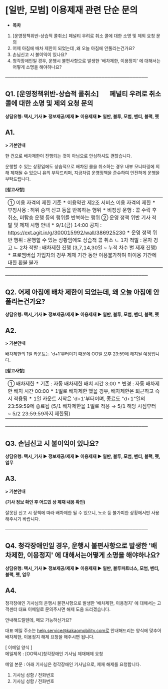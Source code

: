 # [일반, 모범] 이용제재 관련 단순 문의

* **목차**

1. [운영정책위반-상습적 콜취소] 페널티 우려로 취소 콜에 대한 소명 및 제외 요청 문의
2. 어제 아침에 배차 제한이 되었는데 ,왜 오늘 아침에 안풀리는건가요?
3. 손님신고 시 불이익이 있나요?
4. 청각장애인일 경우, 운행시 불편사항으로 발생한 '배차제한, 이용정지' 에 대해서는어떻게 소명을 해야하나요?

──────────────────────────────────────────────

**Q1. [운영정책위반-상습적 콜취소]        페널티 우려로 취소 콜에 대한 소명 및 제외 요청 문의**
--------------------------------------------------------------

**상담유형: **택시\_기사 ▶ 정보제공/제재 ▶ 이용제재 ▶ **일반, 블루, 모범, 벤티, 블랙, 펫******

**A1.**
-------

**> 기본안내**

한 건으로 배차제한이 진행되는 것이 아님으로 안심하셔도 괜찮습니다.

운행할 수 있는 상황임에도 상습적으로 배차된 콜을 취소하는 경우 내부 모니터링에 의해 제재될 수 있으니 유의 부탁드리며, 지금처럼 운영정책을 준수하여 안전하게 운행을 부탁드립니다.

**[참고사항]**

|  |
| --- |
| ① 이용 자격의 제한 기준   * 이용약관 제2조 서비스 이용 자격의 제한 * 부정사용 : 허위 승객 신고 등을 반복하는 행위 * 비정상 운행 : 콜 수락 후 취소, 미탑승 운행 등의 행위를 반복하는 행위   ② 운영 정책 위반 기사 적발 및 제재 시행 안내   * 9/1(금) 14:00 공지 : https://ext.agit.in/g/300015992/wall/386925230 * 운영 정책 위반 행위 : 운행할 수 있는 상황임에도 상습적 콜 취소 ㄴ 1차 적발 : 문자 경고  ㄴ 2차 적발 : 배차제한 진행 (3,7,14,30일 ~ 누적 차수 별 제재 진행) \* 프로멤버십 가입자의 경우 제재 기간 동안 이용불가하며 미이용 기간에 대한 환불 불가 |

──────────────────────────────────────────────

**Q2. 어제 아침에 배차 제한이 되었는데, 왜 오늘 아침에 안풀리는건가요?**
---------------------------------------------

**상담유형: **택시\_기사 ▶ 정보제공/제재 ▶ 이용제재 ▶ **일반, 블루, 모범, 벤티, 블랙, 펫******

**A2.**
-------

**> 기본안내**

배차제한의 1일 카운트는 'd+1'부터이기 때문에 OO일 오후 23:59에 해지될 예정입니다.

**[참고사항]**

|  |
| --- |
| ① 배차제한   * 기존 : 자동 배차제한 배치 시간 3:00 * 변경 : 자동 배차제한 배치 시간 00:00 * 1일로 배차제한 했을 경우, 배차제한은 퇴근하고 즉시 적용됨 * 1일 카운트 시작은 'd+1'부터이며, 종료도 "d+1"일의 23:59:59에 종료됨 (5/1 배차제한을 1일로 적용 → 5/1 해당 시점부터 ~ 5/2 23:59:59까지 제한됨) |

──────────────────────────────────────────────

**Q3. 손님신고 시 불이익이 있나요?**
------------------------

**상담유형: **택시\_기사 ▶ 정보제공/제재 ▶ 이용제재 ▶ **일반, 블루, 모범, 벤티, 블랙, 펫, 업무******

**A3.**
-------

**> 기본안내**

**(기사 정보 확인 후 어드민 상 제재 내용 확인)**

잘못된 신고 시 정책에 따라 배차제한 될 수 있으니, 노쇼 등 불가피한 상황에서만 사용해주시기 바랍니다.

──────────────────────────────────────────────

**Q4. 청각장애인일 경우, 운행시 불편사항으로 발생한 '배차제한, 이용정지' 에 대해서는어떻게 소명을 해야하나요?**
-------------------------------------------------------------------

**상담유형: **택시\_기사 ▶ 정보제공/제재 ▶ 이용제재 ▶ **일반, 블루파트너스, 모범, 벤티, 블랙, 펫, 업무******

**A4.**
-------

청각장애인 기사님의 운행시 불편사항으로 발생한 '배차제한, 이용정지' 에 대해서는 고객센터 대표 이메일로 문의주시면 해제 도움 드리겠습니다.

안내해드릴텐데, 메모 가능하신가요?

대표 메일 주소는 [help.service@kakaomobility.com로](mailto:help.service@kakaomobility.com%EB%A1%9C) 안내해드리는 양식에 맞추어 배차제한, 이용정지 해제 요청을 해주시면 됩니다.

[ 이메일 양식 ]  
메일제목 : [OO택시]청각장애인 기사님 제재해제 요청

메일 본문 : 아래 기사님은 청각장애인 기사님으로, 제재 해제를 요청합니다.  
1. 기사님 성함 / 전화번호  
2. 기사님 성함 / 전화번호
